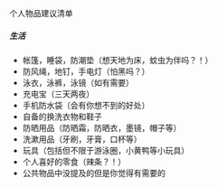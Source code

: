 个人物品建议清单

##### 生活

- 帐篷，睡袋，防潮垫（想天地为床，蚊虫为伴吗？！）
- 防风绳，地钉，手电灯（怕黑吗？）
- 泳衣，泳裤，泳镜（如有需要）
- 充电宝（三天两夜）
- 手机防水袋（会有你想不到的好处）
- 自备的换洗衣物和鞋子
- 防晒用品（防晒霜，防晒衣，墨镜，帽子等）
- 洗漱用品（牙刷，牙膏，口杯等）
- 玩具（包括但不限于游泳圈，小黄鸭等小玩具）
- 个人喜好的零食（辣条？！）
- 公共物品中没提及的但是你觉得有需要的

